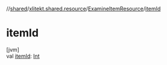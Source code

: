 //[shared](../../../index.md)/[xlitekt.shared.resource](../index.md)/[ExamineItemResource](index.md)/[itemId](item-id.md)

# itemId

[jvm]\
val [itemId](item-id.md): [Int](https://kotlinlang.org/api/latest/jvm/stdlib/kotlin/-int/index.html)
